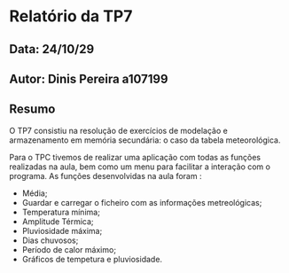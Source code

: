 # Relatório da TP7
## Data: 24/10/29
## Autor: Dinis Pereira a107199
## Resumo
O TP7 consistiu na resolução de exercícios de modelação e armazenamento em memória secundária: o caso da tabela meteorológica.

Para o TPC tivemos de realizar uma aplicação com todas as funções realizadas na aula, bem como um menu para facilitar a interação com o programa. As funções
desenvolvidas na aula foram :
* Média;
* Guardar e carregar o ficheiro com as informações metreológicas;
* Temperatura mínima;
* Amplitude Térmica;
* Pluviosidade máxima;
* Dias chuvosos;
* Período de calor máximo;
* Gráficos de tempetura e pluviosidade.
